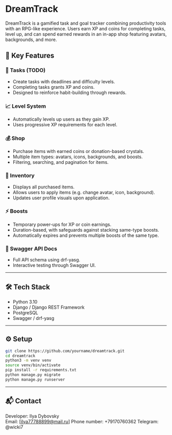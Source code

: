 # DreamTrack

DreamTrack is a gamified task and goal tracker combining productivity tools with an RPG-like experience. Users earn XP and coins for completing tasks, level up, and can spend earned rewards in an in-app shop featuring avatars, backgrounds, and more.

## 🚀 Key Features

### 🎯 Tasks (TODO)

- Create tasks with deadlines and difficulty levels.
- Completing tasks grants XP and coins.
- Designed to reinforce habit-building through rewards.

### 📈 Level System

- Automatically levels up users as they gain XP.
- Uses progressive XP requirements for each level.

### 💰 Shop

- Purchase items with earned coins or donation-based crystals.
- Multiple item types: avatars, icons, backgrounds, and boosts.
- Filtering, searching, and pagination for items.

### 🎒 Inventory

- Displays all purchased items.
- Allows users to apply items (e.g. change avatar, icon, background).
- Updates user profile visuals upon application.

### ⚡ Boosts

- Temporary power-ups for XP or coin earnings.
- Duration-based, with safeguards against stacking same-type boosts.
- Automatically expires and prevents multiple boosts of the same type.

### 📄 Swagger API Docs

- Full API schema using drf-yasg.
- Interactive testing through Swagger UI.

---

## 🛠️ Tech Stack

- Python 3.10
- Django / Django REST Framework
- PostgreSQL
- Swagger / drf-yasg

---

## ⚙️ Setup

```bash
git clone https://github.com/yourname/dreamtrack.git
cd dreamtrack
python3 -m venv venv
source venv/bin/activate
pip install -r requirements.txt
python manage.py migrate
python manage.py runserver
```

---

## 📬 Contact

Developer: Ilya Dybovsky\
Email: [ilya77788899@mail.ru]
Phone number: +79170760362
Telegram: @wicki7